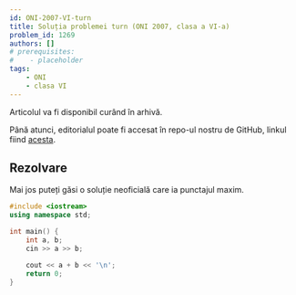 ```yaml
---
id: ONI-2007-VI-turn
title: Soluția problemei turn (ONI 2007, clasa a VI-a)
problem_id: 1269
authors: []
# prerequisites:
#    - placeholder
tags:
    - ONI
    - clasa VI
---
```

Articolul va fi disponibil curând în arhivă.

Până atunci, editorialul poate fi accesat în repo-ul nostru de GitHub, linkul fiind [acesta](https://github.com/roalgo-discord/Romanian-Olympiad-Solutions/blob/main/ONI%20(national%20olympiad)/2007/06.pdf).

## Rezolvare

Mai jos puteți găsi o soluție neoficială care ia punctajul maxim.

```cpp
#include <iostream>
using namespace std;

int main() {
    int a, b;
    cin >> a >> b;

    cout << a + b << '\n';
    return 0;
}
```
